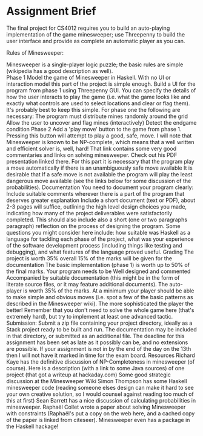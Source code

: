 # Assignment Brief

The final project for CS4012 requires you to build an auto-playing implementation of the game minesweeper; use Threepenny to build the user interface and provide as complete an automatic player as you can.  

Rules of Minesweeper:  

Minesweeper is a single-player logic puzzle; the basic rules are simple (wikipedia has a good description as well).  
Phase 1
Model the game of Minesweeper in Haskell. With no UI or interaction model this part of the project is simple enough.
Build a UI for the program from phase 1 using Threepenny GUI. You can specify the details of how the user interacts to play the game (i.e. what the game looks like and exactly what controls are used to select locations and clear or flag them). It's probably best to keep this simple.
For phase one the following are necessary:
The program must distribute mines randomly around the grid
Allow the user to uncover and flag mines (interactively)
Detect the endgame condition
Phase 2
Add a 'play move' button to the game from phase 1. Pressing this button will attempt to play a good, safe, move. I will note that Minesweeper is known to be NP-complete, which means that a well written and efficient solver is, well, hard! That link contains some very good commentaries and links on solving minesweeper. Check out his PDF presentation linked there.
For this part it is necessary that
the program play a move automatically if there is an unambiguously safe move available
It is desirable that
If a safe move is not available the program will play the least dangerous move available (see the links below for some discussion of the probabilities).
Documentation
You need to document your program clearly:
Include suitable comments wherever there is a part of the program that deserves greater explanation
Include a short document (text or PDF), about 2-3 pages will suffice, outlining the high level design choices you made, indicating how many of the project deliverables were satisfactorily completed. This should also include also a short (one or two paragraphs paragraph) reflection on the process of designing the program. Some questions you might consider here include: how suitable was Haskell as a language for tackling each phase of the project, what was your experience of the software development process (including things like testing and debugging), and what features of the language proved useful. 
Grading
The project is worth 35% overall
15% of the marks will be given for the documentation
The basic implementation (phase 1) is worth up to 50% of the final marks. Your program needs to be
Well designed and commented
Accompanied by suitable documentation (this might be in the form of literate source files, or it may feature additional documents).
The auto-player is worth 35% of the marks. At a minimum your player should be able to make simple and obvious moves (i.e. spot a few of the basic patterns as described in the Minesweeper wiki). The more sophisticated the player the better! Remember that you don't need to solve the whole game here (that's extremely hard), but try to implement at least one advanced tactic.
Submission:
Submit a zip file containing your project directory, ideally as a Stack project ready to be built and run. The documentation may be included in that directory, or submitted as an additional file.
The deadline for this assignment has been set as late as it possibly can be, and  no extensions are possible. If your assignment is not in by the end of the day on the 13th then I will not have it marked in time for the exam board.
Resources
Richard Kaye has the definitive discussion of NP-Completeness in minesweeper (of course).
Here is a description (with a link to some Java sources) of one project (that got a writeup at hackaday.com)
Some good strategic discussion at the Minesweeper Wiki
Simon Thompson has some Haskell minesweeper code (reading someone elses design can make it hard to see your own creative solution, so I would counsel against reading too much of this at first)
Sean Barrett has a nice discussion of calculating probabilities in minesweeper.
Raphaël Collet wrote a paper about solving Minesweeper with constraints (Raphaël's put a copy on the web here, and a cached copy of the paper is linked from citeseer).
Minesweeper even has a package in the Haskell hackage!